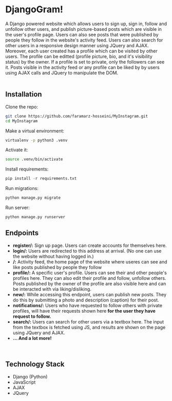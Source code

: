 # DjangoGram!
A Django powered website which allows users to sign up, sign in, follow and unfollow other
users, and publish picture-based posts which are visible in the user's profile page. Users can also see
posts that were published by people they follow in the website's activity feed. Users can also search for other users in a responsive design manner using JQuery and AJAX. Moreover, each user created has a profile which can be visited by other users. The profile can be editted (profile picture, bio, and it's visibility status) by the owner. If a profile is set to private, only the followers can see it.
Posts visible in the activity feed or any profile can be liked by by users using AJAX calls and JQuery to manipulate the DOM. 
<br></br>
## Installation
Clone the repo:
```bash
git clone https://github.com/faramarz-hosseini/MyInstagram.git
cd MyInstagram
```
Make a virtual environment:
```bash
virtualenv -p python3 .venv
```
Activate it:
```bash
source .venv/bin/activate
```
Install requirements:
```python
pip install -r requirements.txt
```
Run migrations:
```bash
python manage.py migrate
```
Run server:
```bash
python manage.py runserver
```
## Endpoints
<ul>
<li><strong>register/:</strong> Sign up page. Users can create accounts for themselves here.
<li><strong>login/:</strong> Users are redirected to this address at arrival. (No one can use the website without having logged in.)</li>
<li><strong>/:</strong> Activity feed, the home page of the website where useres can see and like posts published by people they follow</li>
<li><strong>profile/<str:username>:</strong> A specific user's profile. Users can see their and other people's profiles here. They can also edit their profile and follow, unfollow others. Posts published by the owner of the profile are also visible here and can be interacted with via liking/disliking.</li>
<li><strong>new/:</strong> While accessing this endpoint, users can publish new posts. They do this by submitting a photo and description (caption) for their post.</li>
<li><strong>notifications/:</strong> Users who have requested to follow others with private profiles, will have their requests shown here <strong>for the user they have request to follow.</strong></li> 
<li><strong>search/:</strong> Users can search for other users via a textbox here. The input from the textbox is fetched using JS, and results are shown on the page using JQuery and AJAX.
<li><strong>... And a lot more!</strong></li>
</ul>
<br>

## Technology Stack
<ul>
<li>Django (Python)</li>
<li>JavaScript</li>
<li>AJAX</li>
<li>JQuery</li>
</ul>
